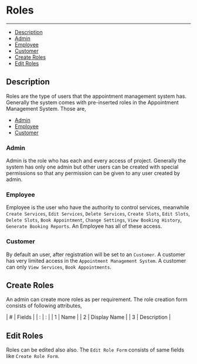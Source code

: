 # Roles
---
- [Description](/{{route}}/{{version}}/roles/#description)
- [Admin](/{{route}}/{{version}}/roles/#admin)
- [Employee](/{{route}}/{{version}}/roles/#employee)
- [Customer](/{{route}}/{{version}}/roles/#customer)
- [Create Roles](/{{route}}/{{version}}/roles/#create-roles)
- [Edit Roles](/{{route}}/{{version}}/roles/#edit-roles)

<a name="description"></a>
## Description

Roles are the type of users that the appointment management system has. Generally the system comes with pre-inserted roles in the Appointment Management System. Those are,

- [Admin](#admin)
- [Employee](#employee)
- [Customer](#customer)

<a name="admin"></a>
### Admin

Admin is the role who has each and every access of project. Generally the system has only one admin but other users can be created with special permissions so that any permission can be given to any user created by admin.

<a name="employee"></a>
### Employee

Employee is the user who have the authority to control services, meanwhile `Create Services`, `Edit Services`, `Delete Services`, `Create Slots`, `Edit Slots`, `Delete Slots`, `Book Appointment`, `Change Settings`, `View Booking History`, `Generate Booking Reports`. An Employee has all of these access.

<a name="customer"></a>
### Customer

By default an user, after registration will be set to an `Customer`. A customer has very limited access in the `Appointment Management System`. A customer can only `View Services`, `Book Appointments`.

<a name="create-roles"></a>
## Create Roles

An admin can create more roles as per requirement. The role creation form consists of following attributes,

| # |    Fields    |
| : |       :      |
| 1 |     Name     |
| 2 | Display Name |
| 3 |  Description |


<a name="edit-roles"></a>
## Edit Roles

Roles can be edited also also. The `Edit Role Form` consists of same fields like `Create Role Form`.

